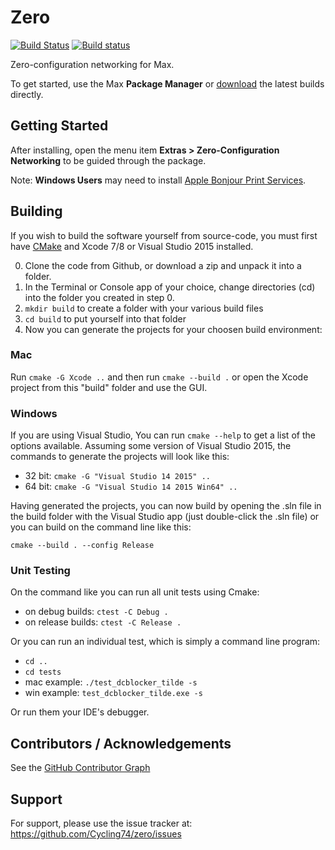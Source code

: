 # Zero
[![Build Status](https://travis-ci.com/Cycling74/zero.svg?token=GAmnsUEo9aYasSF5pz8q&branch=master)](https://travis-ci.com/Cycling74/zero) [![Build status](https://ci.appveyor.com/api/projects/status/fv9ln8f036vnju3o/branch/master?svg=true)](https://ci.appveyor.com/project/c74/zero/branch/master)



Zero-configuration networking for Max.

To get started, use the Max **Package Manager** or [download](https://s3-us-west-2.amazonaws.com/cycling74-ci/index.html?prefix=zero/) the latest builds directly.

## Getting Started

After installing, open the menu item **Extras > Zero-Configuration Networking** to be guided through the package.

Note: **Windows Users** may need to install [Apple Bonjour Print Services](https://support.apple.com/kb/DL999?viewlocale=en_US&locale=en_US).

## Building

If you wish to build the software yourself from source-code, you must first have [CMake](https://cmake.org/download/) and Xcode 7/8 or Visual Studio 2015 installed.

0. Clone the code from Github, or download a zip and unpack it into a folder.
1. In the Terminal or Console app of your choice, change directories (cd) into the folder you created in step 0.
2. `mkdir build` to create a folder with your various build files
3. `cd build` to put yourself into that folder
4. Now you can generate the projects for your choosen build environment:

### Mac 

Run `cmake -G Xcode ..` and then run `cmake --build .` or open the Xcode project from this "build" folder and use the GUI.


### Windows

If you are using Visual Studio, You can run `cmake --help` to get a list of the options available.  Assuming some version of Visual Studio 2015, the commands to generate the projects will look like this:

* 32 bit: `cmake -G "Visual Studio 14 2015" ..`
* 64 bit: `cmake -G "Visual Studio 14 2015 Win64" ..`

Having generated the projects, you can now build by opening the .sln file in the build folder with the Visual Studio app (just double-click the .sln file) or you can build on the command line like this:

`cmake --build . --config Release`


### Unit Testing

On the command like you can run all unit tests using Cmake:

* on debug builds: `ctest -C Debug .`
* on release builds: `ctest -C Release .`

Or you can run an individual test, which is simply a command line program:

* `cd ..`
* `cd tests`
* mac example: `./test_dcblocker_tilde -s`
* win example: `test_dcblocker_tilde.exe -s`

Or run them your IDE's debugger.


## Contributors / Acknowledgements

See the [GitHub Contributor Graph](https://github.com/Cycling74/zero/graphs/contributors) 

## Support

For support, please use the issue tracker at:
https://github.com/Cycling74/zero/issues
